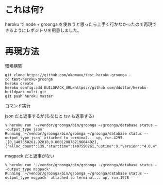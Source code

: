 これは何?
========

heroku で node + groonga を使おうと思ったら上手く行かなかったので再現できるようにレポジトリを用意しました。

再現方法
=======

環境構築

```
git clone https://github.com/okamuuu/test-heroku-groonga .
cd test-heroku-groonga
heroku create
heroku config:add BUILDPACK_URL=https://github.com/ddollar/heroku-buildpack-multi.git
git push heroku master
```

コマンド実行

json だと返事するが(ちなむと tsv も返事する)

```
% heroku run '~/vendor/groonga/bin/groonga ~/groonga/database status --output_type json'   
Running `~/vendor/groonga/bin/groonga ~/groonga/database status --output_type json` attached to terminal... up, run.4295
[[0,1407550261.92818,0.000120878219604492],{"alloc_count":139,"starttime":1407550261,"uptime":0,"version":"4.0.4","n_queries":0,"cache_hit_rate":0.0,"command_version":1,"default_command_version":1,"max_command_version":2}]
```

msgpack だと返事がない

```
% heroku run '~/vendor/groonga/bin/groonga ~/groonga/database status --output_type msgpack'
Running `~/vendor/groonga/bin/groonga ~/groonga/database status --output_type msgpack` attached to terminal... up, run.1978
```
